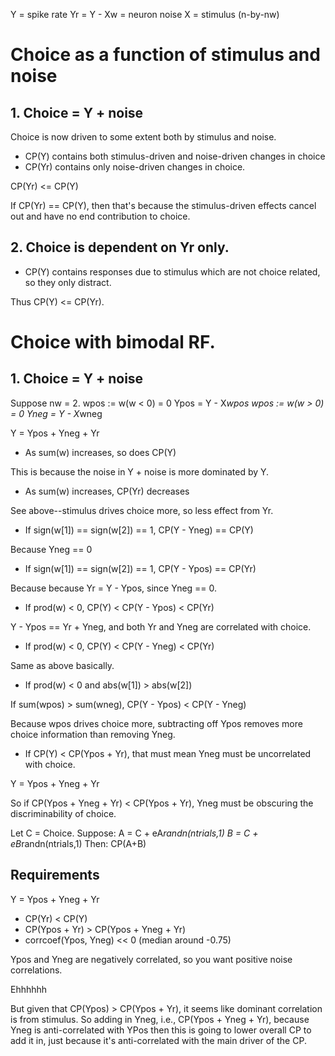 Y = spike rate
Yr = Y - Xw = neuron noise
X = stimulus (n-by-nw)

# Choice as a function of stimulus and noise

## 1. Choice = Y + noise

Choice is now driven to some extent both by stimulus and noise.

* CP(Y) contains both stimulus-driven and noise-driven changes in choice
* CP(Yr) contains only noise-driven changes in choice.

CP(Yr) <= CP(Y)

If CP(Yr) == CP(Y), then that's because the stimulus-driven effects cancel out and have no end contribution to choice.

## 2. Choice is dependent on Yr only.

* CP(Y) contains responses due to stimulus which are not choice related, so they only distract.

Thus CP(Y) <= CP(Yr).

# Choice with bimodal RF.

## 1. Choice = Y + noise

Suppose nw = 2.
wpos := w(w < 0) = 0
Ypos = Y - X*wpos
wpos := w(w > 0) = 0
Yneg = Y - X*wneg

Y = Ypos + Yneg + Yr

* As sum(w) increases, so does CP(Y)

This is because the noise in Y + noise is more dominated by Y.

* As sum(w) increases, CP(Yr) decreases

See above--stimulus drives choice more, so less effect from Yr.

* If sign(w[1]) == sign(w[2]) == 1, CP(Y - Yneg) == CP(Y)

Because Yneg == 0

* If sign(w[1]) == sign(w[2]) == 1, CP(Y - Ypos) == CP(Yr)

Because because Yr = Y - Ypos, since Yneg == 0.

* If prod(w) < 0, CP(Y) < CP(Y - Ypos) < CP(Yr)

Y - Ypos == Yr + Yneg, and both Yr and Yneg are correlated with choice.

* If prod(w) < 0, CP(Y) < CP(Y - Yneg) < CP(Yr)

Same as above basically.

* If prod(w) < 0 and abs(w[1]) > abs(w[2])

If sum(wpos) > sum(wneg), CP(Y - Ypos) < CP(Y - Yneg)

Because wpos drives choice more, subtracting off Ypos removes more choice information than removing Yneg.

* If CP(Y) < CP(Ypos + Yr), that must mean Yneg must be uncorrelated with choice.

Y = Ypos + Yneg + Yr

So if CP(Ypos + Yneg + Yr) < CP(Ypos + Yr), Yneg must be obscuring the discriminability of choice. 



Let C = Choice.
Suppose:
	A = C + eA*randn(ntrials,1)
	B = C + eB*randn(ntrials,1)
Then:
	CP(A+B)


## Requirements

Y = Ypos + Yneg + Yr

* CP(Yr) < CP(Y)
* CP(Ypos + Yr) > CP(Ypos + Yneg + Yr)
* corrcoef(Ypos, Yneg) << 0 (median around -0.75)

Ypos and Yneg are negatively correlated, so you want positive noise correlations.


Ehhhhhh

But given that CP(Ypos) > CP(Ypos + Yr), it seems like dominant correlation is from stimulus.
So adding in Yneg, i.e., CP(Ypos + Yneg + Yr), because Yneg is anti-correlated with YPos then this is going to lower overall CP to add it in, just because it's anti-correlated with the main driver of the CP.
